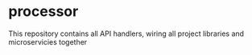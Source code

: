 # processor
This repository contains all API handlers, wiring all project libraries and microservicies together
